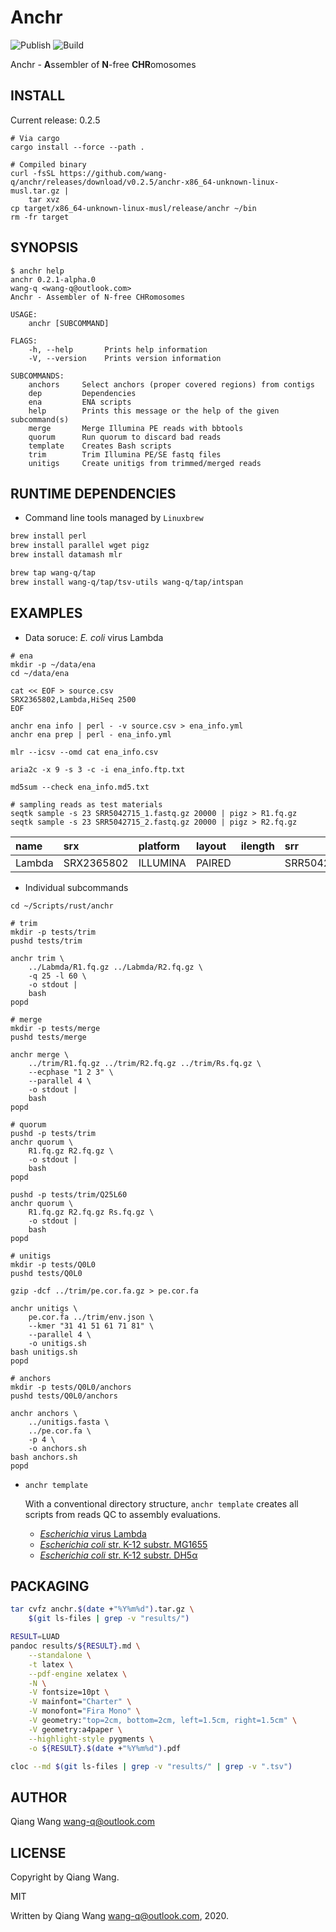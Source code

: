# Anchr

![Publish](https://github.com/wang-q/anchr/workflows/Publish/badge.svg)
![Build](https://github.com/wang-q/anchr/workflows/Build/badge.svg)

Anchr - **A**ssembler of **N**-free **CHR**omosomes

## INSTALL

Current release: 0.2.5

```shell script
# Via cargo
cargo install --force --path .

# Compiled binary
curl -fsSL https://github.com/wang-q/anchr/releases/download/v0.2.5/anchr-x86_64-unknown-linux-musl.tar.gz |
    tar xvz
cp target/x86_64-unknown-linux-musl/release/anchr ~/bin
rm -fr target

```

## SYNOPSIS

```
$ anchr help
anchr 0.2.1-alpha.0
wang-q <wang-q@outlook.com>
Anchr - Assembler of N-free CHRomosomes

USAGE:
    anchr [SUBCOMMAND]

FLAGS:
    -h, --help       Prints help information
    -V, --version    Prints version information

SUBCOMMANDS:
    anchors     Select anchors (proper covered regions) from contigs
    dep         Dependencies
    ena         ENA scripts
    help        Prints this message or the help of the given subcommand(s)
    merge       Merge Illumina PE reads with bbtools
    quorum      Run quorum to discard bad reads
    template    Creates Bash scripts
    trim        Trim Illumina PE/SE fastq files
    unitigs     Create unitigs from trimmed/merged reads

```

## RUNTIME DEPENDENCIES

* Command line tools managed by `Linuxbrew`

```bash
brew install perl
brew install parallel wget pigz
brew install datamash mlr

brew tap wang-q/tap
brew install wang-q/tap/tsv-utils wang-q/tap/intspan

```

## EXAMPLES

* Data soruce: *E. coli* virus Lambda

```shell script
# ena
mkdir -p ~/data/ena
cd ~/data/ena

cat << EOF > source.csv
SRX2365802,Lambda,HiSeq 2500
EOF

anchr ena info | perl - -v source.csv > ena_info.yml
anchr ena prep | perl - ena_info.yml

mlr --icsv --omd cat ena_info.csv

aria2c -x 9 -s 3 -c -i ena_info.ftp.txt

md5sum --check ena_info.md5.txt

# sampling reads as test materials
seqtk sample -s 23 SRR5042715_1.fastq.gz 20000 | pigz > R1.fq.gz
seqtk sample -s 23 SRR5042715_2.fastq.gz 20000 | pigz > R2.fq.gz

```

| name   | srx        | platform | layout | ilength | srr        | spot     | base  |
|:-------|:-----------|:---------|:-------|:--------|:-----------|:---------|:------|
| Lambda | SRX2365802 | ILLUMINA | PAIRED |         | SRR5042715 | 16540237 | 3.33G |

* Individual subcommands

```shell script
cd ~/Scripts/rust/anchr

# trim
mkdir -p tests/trim
pushd tests/trim

anchr trim \
    ../Labmda/R1.fq.gz ../Labmda/R2.fq.gz \
    -q 25 -l 60 \
    -o stdout |
    bash
popd

# merge
mkdir -p tests/merge
pushd tests/merge

anchr merge \
    ../trim/R1.fq.gz ../trim/R2.fq.gz ../trim/Rs.fq.gz \
    --ecphase "1 2 3" \
    --parallel 4 \
    -o stdout |
    bash
popd

# quorum
pushd -p tests/trim
anchr quorum \
    R1.fq.gz R2.fq.gz \
    -o stdout |
    bash
popd

pushd -p tests/trim/Q25L60
anchr quorum \
    R1.fq.gz R2.fq.gz Rs.fq.gz \
    -o stdout |
    bash
popd

# unitigs
mkdir -p tests/Q0L0
pushd tests/Q0L0

gzip -dcf ../trim/pe.cor.fa.gz > pe.cor.fa

anchr unitigs \
    pe.cor.fa ../trim/env.json \
    --kmer "31 41 51 61 71 81" \
    --parallel 4 \
    -o unitigs.sh
bash unitigs.sh
popd

# anchors
mkdir -p tests/Q0L0/anchors
pushd tests/Q0L0/anchors

anchr anchors \
    ../unitigs.fasta \
    ../pe.cor.fa \
    -p 4 \
    -o anchors.sh
bash anchors.sh
popd

```

* `anchr template`

  With a conventional directory structure, `anchr template` creates all scripts from reads QC to
  assembly evaluations.

  * [*Escherichia* virus Lambda](results/e_coli.md#escherichia-virus-lambda)
  * [*Escherichia coli* str. K-12 substr. MG1655](results/e_coli.md#escherichia-coli-str-k-12-substr-mg1655)
  * [*Escherichia coli* str. K-12 substr. DH5α](results/e_coli.md#escherichia-coli-str-k-12-substr-dh5α)

## PACKAGING

```bash
tar cvfz anchr.$(date +"%Y%m%d").tar.gz \
    $(git ls-files | grep -v "results/")

RESULT=LUAD
pandoc results/${RESULT}.md \
    --standalone \
    -t latex \
    --pdf-engine xelatex \
    -N \
    -V fontsize=10pt \
    -V mainfont="Charter" \
    -V monofont="Fira Mono" \
    -V geometry:"top=2cm, bottom=2cm, left=1.5cm, right=1.5cm" \
    -V geometry:a4paper \
    --highlight-style pygments \
    -o ${RESULT}.$(date +"%Y%m%d").pdf

cloc --md $(git ls-files | grep -v "results/" | grep -v ".tsv")

```

## AUTHOR

Qiang Wang <wang-q@outlook.com>

## LICENSE

Copyright by Qiang Wang.

MIT

Written by Qiang Wang <wang-q@outlook.com>, 2020.
